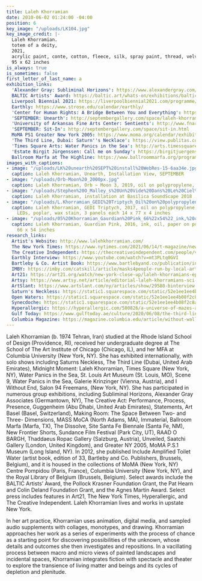 ```yaml
---
title: Laleh Khorramian
date: 2010-06-02 01:24:00 -04:00
position: 6
key_image: "/uploads/LK104.jpg"
key_image_credit: |-
  Laleh Khorramian.
  totem of a deity,
  2021,
  acrylic paint, conte, cotton, fleece, silk, spray paint, thread, velvet on canvas, poplar,
  95 x 62 inches
is_always: true
is_sometimes: false
first_letter_of_last_name: a
exhibition_links:
  'Alexander Gray: Subliminal Horizons': https://www.alexandergray.com/germantown/subliminal-horizons
  BALTIC Artists' Award: https://baltic.art/whats-on/exhibitions/baltic-artists-award-2022
  Liverpool Biennial 2021: https://liverpoolbiennial2021.com/programme/the-refracted-body/
  Earthly: https://www.strose.edu/calendar/earthly/
  'Center for Human Rights: A Bridge Between You and Everything': https://www.iranhumanrights.org/2019/10/iranian-women-artists-showcased-in-upcoming-exhibit-curated-by-shirin-neshat/
  'SEPTEMBER: Unearth': http://septembergallery.com/space/laleh-khorramian-odyssey-the-fault-lines.html
  'University of Arkansas Fine Arts Center: Sentients': http://www.fnargallery.com/pastexhibitions#/new-gallery-4
  'SEPTEMBER: Sit-In': http://septembergallery.com/space/sit-in.html
  MoMA PS1 Greater New York 2005: https://www.moma.org/calendar/exhibitions/4834
  'The Third Line, Dubai: Saturn''s Necklace': https://view.publitas.com/thethirdline/laleh-khoramian-saturnsneckless/page/44-45
  'Times Square Arts: Water Panics in the Sea': http://arts.timessquarenyc.org/times-square-arts/artists/laleh-khorramian/index.aspx
  'Estate Birgit Jürgenssen: Call me on Sunday': https://birgitjuergenssen.com/en/exhibitions/group-exhibitions/call-me-on-sunday
  Ballroom Marfa at The Highline: https://www.ballroommarfa.org/program/ballroom-at-the-high-line-atom-fables/
images_with_captions:
- image: "/uploads/LK%20unearth%20SEPT%20install%20WebRes-15-6aa34e.jpg"
  caption: Laleh Khorramian, Unearth, Installation View, SEPTEMBER
- image: "/uploads/Orb-Moon%20_2000px.jpg"
  caption: Laleh Khorramian, Orb ~ Moon 3, 2019, oil on polypropylene, 43 x 29 inches
- image: "/uploads/Stephen%20O_Malley_s%20Un%20Vide%20Dans%20Le%20Ciel%20-%20performed%20by%20The%20Orchestra%20Now_0300%20web.jpg"
  caption: Laleh Khorramian, installation at Basilica SoundScape 2018
- image: "/uploads/L.Khorramian_GEDI%20Triptych_Oil%20on%20polypropylene,%20colored%20gels,%20LEDs,%20poplar,%20wax%20stain%203%20panels%20each%2014%20x%2077%20x%204%20inches%202017%20web-13629b.jpg"
  caption: Laleh Khorramian, GEDI Triptych, 2017, oil on polypropylene, colored gels,
    LEDs, poplar, wax stain, 3 panels each 14 x 77 x 4 inches
- image: "/uploads/05%20Khorramian_Gaurdian%20Pink_66%22x54%22_ink,%20oil,%20paper%20on%20polypropelene_2016%20%20web.jpg"
  caption: Laleh Khorramian, Guardian Pink, 2016, ink, oil, paper on polypropelene,
    66 x 54 inches
research_links:
  Artist's Website: http://www.lalehkhorramian.com/
  The New York Times: https://www.nytimes.com/2021/06/14/t-magazine/new-artists-to-know.html
  The Creative Independent: https://thecreativeindependent.com/people/visual-artist-laleh-khorramian-on-knowing-when-to-take-a-break/
  Earthly Interview: https://www.youtube.com/watch?v=mt3PLtq0GVI
  Bartleby & Co. Artist Book: https://www.bartlebyand.co/publication/include-amplified-toilet-water/
  IMBY: https://imby.com/catskill/article/masks4people-run-by-local-artists-in-catskill-ny/
  Art21: https://art21.org/watch/new-york-close-up/laleh-khorramians-epic-animations/
  Artsy: https://www.artsy.net/article/editorial-laleh-khorramians-sci-fi-universe-complete-with-a-portal
  ArtSlant: https://www.artslant.com/ny/articles/show/29580-binterview-with-laleh-khorramianb
  Saturn's Neckless: https://static1.squarespace.com/static/52e1ee1ee4b08f2c8ab7cd44/t/5ba8fea2ec212d77001c5d4c/1537801890973/Saturns+Necklace+-+Margarida+Mendes.pdf
  Open Waters: https://static1.squarespace.com/static/52e1ee1ee4b08f2c8ab7cd44/t/5ba8fe06c830250c0ff122fd/1537801735915/Open+Waters+-+Murtaza+Vali.pdf
  Synecdoche: https://static1.squarespace.com/static/52e1ee1ee4b08f2c8ab7cd44/t/5ba8ff97e5e5f04d185ba747/1537802140555/PROFILE+LALEH+KHORRAMIAN.pdf
  Hyperallergic: https://hyperallergic.com/500826/a-universe-of-mazes-and-meta-pictures/
  Gulf Today: https://www.gulftoday.ae/culture/2020/06/08/the-third-lines-mindscapes-of-extraordinary-beings
  Columbia Magazine: https://magazine.columbia.edu/article/without-walls
---
```


Laleh Khorramian (b. 1974 Tehran, Iran) studied at the Rhode Island School of Design (Providence, RI), received her undergraduate degree at The School of The Art Institute of Chicago (Chicago, IL), and her MFA at Columbia University (New York, NY). She has exhibited internationally, with solo shows including Saturns Neckless, The Third Line (Dubai, United Arab Emirates), Midnight Moment: Laleh Khorramian, Times Square (New York, NY), Water Panics in the Sea, St. Louis Art Museum (St. Louis, MO), Scene 9, Water Panics in the Sea, Galerie Krinzinger (Vienna, Austria), and I Without End, Salon 94 Freemans, (New York, NY). She has participated in numerous group exhibitions, including Subliminal Horizons, Alexander Gray Associates (Germantown, NY), The Creative Act: Performance, Process, Presence, Guggenheim (Abu Dhabi, United Arab Emirates), Statements, Art Basel (Basel, Switzerland), Making Room: The Space Between Two- and Three- Dimensions, MASS MoCA (North Adams, MA), Immaterial, Ballroom Marfa (Marfa, TX), The Dissolve, Site Santa Fe Biennale (Santa Fe, NM), New Frontier Shorts, Sundance Film Festival (Park City, UT), RAAD O BARGH, Thaddaeus Ropac Gallery (Salzburg, Austria), Unveiled, Saatchi Gallery (London, United Kingdom), and Greater NY 2005, MoMA P.S.1 Museum (Long Island, NY). In 2012, she published Include Amplified Toilet Water (artist book, edition of 33, Bartleby and Co. Publishers, Brussels, Belgium), and it is housed in the collections of MoMA (New York, NY) Centre Pompidou (Paris, France), Columbia University (New York, NY), and the Royal Library of Belgium (Brussels, Belgium). Select awards include the BALTIC Artists’ Award, the Pollock Krasner Foundation Grant, the Pat Hearn and Colin Deland Foundation Grant, and the Agnes Martin Award. Select press includes features in Art21, The New York Times, Hyperallergic, and The Creative Independent. Laleh Khorramian lives and works in upstate New York.

In her art practice, Khorramian uses animation, digital media, and sampled audio supplements with collages, monotypes, and drawing. Khorramian approaches her work as a series of experiments with the process of chance as a starting point for discovering possibilities of the unknown, whose details and outcomes she then investigates and repositions. In a vacillating process between macro and micro views of painted landscapes and incidental spaces, Khorramian integrates fiction with spectacle and theater to explore the transience of living matter and beings and its cycles of depletion and plenitude.